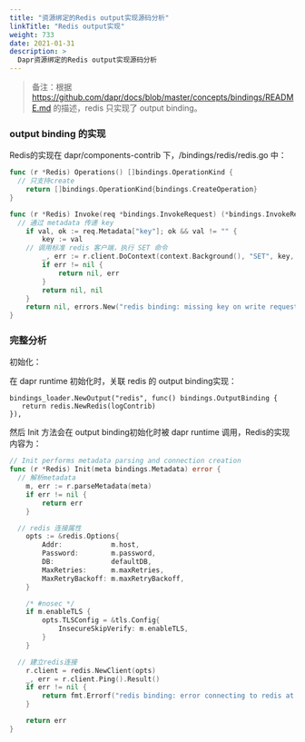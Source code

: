```yaml
---
title: "资源绑定的Redis output实现源码分析"
linkTitle: "Redis output实现"
weight: 733
date: 2021-01-31
description: >
  Dapr资源绑定的Redis output实现源码分析
---
```



>  备注：根据 https://github.com/dapr/docs/blob/master/concepts/bindings/README.md 的描述，redis 只实现了 output binding。

### output binding 的实现

Redis的实现在 dapr/components-contrib 下，/bindings/redis/redis.go 中：

```go
func (r *Redis) Operations() []bindings.OperationKind {
  // 只支持create
	return []bindings.OperationKind{bindings.CreateOperation}
}

func (r *Redis) Invoke(req *bindings.InvokeRequest) (*bindings.InvokeResponse, error) {
  // 通过 metadata 传递 key
	if val, ok := req.Metadata["key"]; ok && val != "" {
		key := val
    // 调用标准 redis 客户端，执行 SET 命令
		_, err := r.client.DoContext(context.Background(), "SET", key, req.Data).Result()
		if err != nil {
			return nil, err
		}
		return nil, nil
	}
	return nil, errors.New("redis binding: missing key on write request metadata")
}
```



### 完整分析

初始化：

在 dapr runtime 初始化时，关联 redis 的 output binding实现：

```
bindings_loader.NewOutput("redis", func() bindings.OutputBinding {
   return redis.NewRedis(logContrib)
}),
```

然后 Init 方法会在 output binding初始化时被 dapr runtime 调用，Redis的实现内容为：

```go
// Init performs metadata parsing and connection creation
func (r *Redis) Init(meta bindings.Metadata) error {
  // 解析metadata
	m, err := r.parseMetadata(meta)
	if err != nil {
		return err
	}

  // redis 连接属性
	opts := &redis.Options{
		Addr:            m.host,
		Password:        m.password,
		DB:              defaultDB,
		MaxRetries:      m.maxRetries,
		MaxRetryBackoff: m.maxRetryBackoff,
	}

	/* #nosec */
	if m.enableTLS {
		opts.TLSConfig = &tls.Config{
			InsecureSkipVerify: m.enableTLS,
		}
	}

  // 建立redis连接
	r.client = redis.NewClient(opts)
	_, err = r.client.Ping().Result()
	if err != nil {
		return fmt.Errorf("redis binding: error connecting to redis at %s: %s", m.host, err)
	}

	return err
}
```

